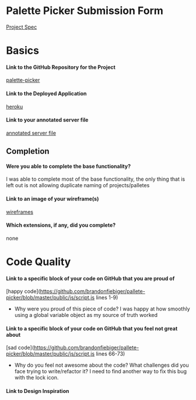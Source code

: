 # Palette Picker Submission Form

[Project Spec](http://frontend.turing.io/projects/palette-picker.html)

# Basics

#### Link to the GitHub Repository for the Project
[palette-picker](https://github.com/brandonfiebiger/pallete-picker)

#### Link to the Deployed Application
[heroku](https://fiebiger-palette-picker.herokuapp.com/)

#### Link to your annotated server file
[annotated server file](https://github.com/brandonfiebiger/pallete-picker/blob/master/server.js)

## Completion

#### Were you able to complete the base functionality?

I was able to complete most of the base functionality, the only thing that is left out is not allowing duplicate naming of projects/palletes

#### Link to an image of your wireframe(s)
[wireframes](https://balsamiq.cloud/smn3r1m/pkaaidd/r2278)

#### Which extensions, if any, did you complete?
none
# Code Quality

#### Link to a specific block of your code on GitHub that you are proud of
[happy code](https://github.com/brandonfiebiger/pallete-picker/blob/master/public/js/script.js lines 1-9)

* Why were you proud of this piece of code?
I was happy at how smoothly using a global variable object as my source of truth worked

#### Link to a specific block of your code on GitHub that you feel not great about
[sad code](https://github.com/brandonfiebiger/pallete-picker/blob/master/public/js/script.js lines 66-73)

* Why do you feel not awesome about the code? What challenges did you face trying to write/refactor it?
I need to find another way to fix this bug with the lock icon.

#### Link to Design Inspiration
